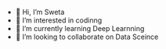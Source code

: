 - 👋 Hi, I’m Sweta
- 👀 I’m interested in codinng
- 🌱 I’m currently learning Deep Learnning
- 💞️ I’m looking to collaborate on Data Sceince
